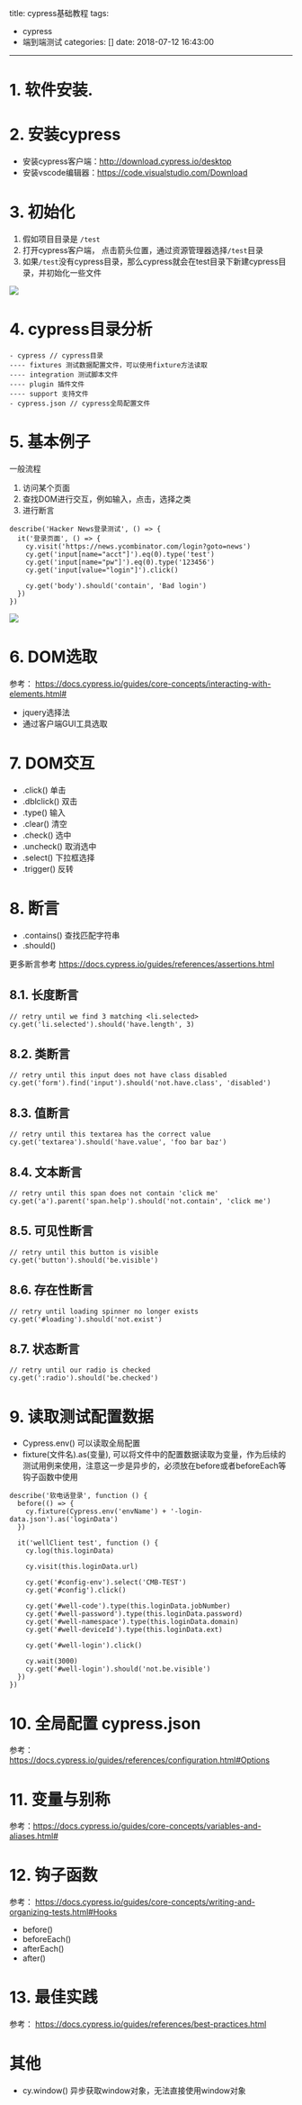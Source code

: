 title: cypress基础教程
tags:
  - cypress
  - 端到端测试
categories: []
date: 2018-07-12 16:43:00
---
# 1. 软件安装.

# 2. 安装cypress

- 安装cypress客户端：http://download.cypress.io/desktop 
- 安装vscode编辑器：https://code.visualstudio.com/Download

# 3. 初始化

1. 假如项目目录是 `/test`
2. 打开cypress客户端， 点击箭头位置，通过资源管理器选择`/test`目录
3. 如果`/test`没有cypress目录，那么cypress就会在test目录下新建cypress目录，并初始化一些文件

![](http://p3alsaatj.bkt.clouddn.com/20180712165231_6m1oNT_Jietu20180712-165215.jpeg)

# 4. cypress目录分析

```
- cypress // cypress目录
---- fixtures 测试数据配置文件，可以使用fixture方法读取
---- integration 测试脚本文件
---- plugin 插件文件
---- support 支持文件
- cypress.json // cypress全局配置文件
```

# 5. 基本例子

一般流程

1. 访问某个页面
2. 查找DOM进行交互，例如输入，点击，选择之类
3. 进行断言

```
describe('Hacker News登录测试', () => {
  it('登录页面', () => {
    cy.visit('https://news.ycombinator.com/login?goto=news')
    cy.get('input[name="acct"]').eq(0).type('test')
    cy.get('input[name="pw"]').eq(0).type('123456')
    cy.get('input[value="login"]').click()

    cy.get('body').should('contain', 'Bad login')
  })
})
```

![](http://p3alsaatj.bkt.clouddn.com/20180712214300_oiyXLR_Jietu20180712-214248.jpeg)

# 6. DOM选取

参考： https://docs.cypress.io/guides/core-concepts/interacting-with-elements.html#

- jquery选择法
- 通过客户端GUI工具选取

# 7. DOM交互

- .click() 单击
- .dblclick() 双击
- .type() 输入
- .clear() 清空
- .check() 选中
- .uncheck() 取消选中
- .select() 下拉框选择
- .trigger() 反转

# 8. 断言
- .contains() 查找匹配字符串
- .should()

更多断言参考 https://docs.cypress.io/guides/references/assertions.html

## 8.1. 长度断言

```
// retry until we find 3 matching <li.selected>
cy.get('li.selected').should('have.length', 3)
```

## 8.2. 类断言

```
// retry until this input does not have class disabled
cy.get('form').find('input').should('not.have.class', 'disabled')
```

## 8.3. 值断言

```
// retry until this textarea has the correct value
cy.get('textarea').should('have.value', 'foo bar baz')
```

## 8.4. 文本断言

```
// retry until this span does not contain 'click me'
cy.get('a').parent('span.help').should('not.contain', 'click me')
```

## 8.5. 可见性断言

```
// retry until this button is visible
cy.get('button').should('be.visible')
```

## 8.6. 存在性断言

```
// retry until loading spinner no longer exists
cy.get('#loading').should('not.exist')
```

## 8.7. 状态断言

```
// retry until our radio is checked
cy.get(':radio').should('be.checked')
```

# 9. 读取测试配置数据

- Cypress.env() 可以读取全局配置
- fixture(文件名).as(变量), 可以将文件中的配置数据读取为变量，作为后续的测试用例来使用，注意这一步是异步的，必须放在before或者beforeEach等钩子函数中使用

```
describe('软电话登录', function () {
  before(() => {
    cy.fixture(Cypress.env('envName') + '-login-data.json').as('loginData')
  })

  it('wellClient test', function () {
    cy.log(this.loginData)

    cy.visit(this.loginData.url)

    cy.get('#config-env').select('CMB-TEST')
    cy.get('#config').click()

    cy.get('#well-code').type(this.loginData.jobNumber)
    cy.get('#well-password').type(this.loginData.password)
    cy.get('#well-namespace').type(this.loginData.domain)
    cy.get('#well-deviceId').type(this.loginData.ext)

    cy.get('#well-login').click()

    cy.wait(3000)
    cy.get('#well-login').should('not.be.visible')
  })
})

```

# 10. 全局配置 cypress.json

参考：https://docs.cypress.io/guides/references/configuration.html#Options

# 11. 变量与别称

参考：https://docs.cypress.io/guides/core-concepts/variables-and-aliases.html#

# 12. 钩子函数

参考： https://docs.cypress.io/guides/core-concepts/writing-and-organizing-tests.html#Hooks

- before()
- beforeEach()
- afterEach()
- after()

# 13. 最佳实践

参考： https://docs.cypress.io/guides/references/best-practices.html

# 其他
- cy.window() 异步获取window对象，无法直接使用window对象